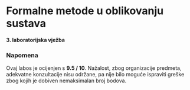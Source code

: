 # Formalne metode u oblikovanju sustava

**3. laboratorijska vježba**


### Napomena

Ovaj labos je ocijenjen s **9.5 / 10**. Nažalost, zbog organizacije predmeta, adekvatne konzultacije nisu održane, pa nije bilo moguće ispraviti greške zbog kojih je dobiven nemaksimalan broj bodova.
